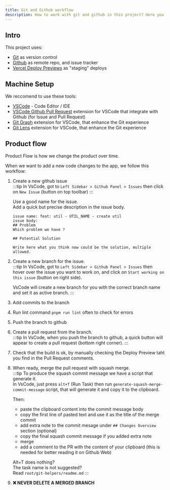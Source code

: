 ```yaml
---
title: Git and Github workflow
description: How to work with git and github in this project? Here you will find how we handle code changes, issues, pull requests...
---
```


## Intro

This project uses:
- [Git](https://git-scm.com/) as version control
- [Github](https://github.com/) as remote repo, and issue tracker
- [Vercel Deploy Previews](https://vercel.com/) as "staging" deploys


## Machine Setup

We reccomend to use these tools: 
- [VSCode](https://code.visualstudio.com/) - Code Editor / IDE
- [VSCode Github Pull Request](https://marketplace.visualstudio.com/items?itemName=GitHub.vscode-pull-request-github) extension for VSCode that integrate with Github (for Issue and Pull Request)
- [Git Graph](https://marketplace.visualstudio.com/items?itemName=mhutchie.git-graph) extension for VSCode, that enhance the Git experience
- [Git Lens](https://marketplace.visualstudio.com/items?itemName=eamodio.gitlens) extension for VSCode, that enhance the Git experience

## Product flow

Product Flow is how we change the product over time.

When we want to add a new code changes to the app, we follow this workflow:
1. Create a new github issue  
   :::tip
   In VsCode, got to `Left Sidebar > Github Panel > Issues` then click on `New Issue` (button on top toolbar)
   :::  
   
   Use a good name for the issue.  
   Add a quick but precise description in the issue body.
   
   ```
   issue name: feat: util - UTIL_NAME - create util
   issue body:  
   ## Problem
   Which problem we have ?

   ## Potential Solution

   Write here what you think now could be the solution, multiple allowed.
   ```
2. Create a new branch for the issue.  
   :::tip
   In VsCode, got to `Left Sidebar > Github Panel > Issues` then hover over the issue you want to work on, and click on `Start working on this issue` (button on right side).  
   
   VsCode will create a new branch for you with the correct branch name and set it as active branch.
   :::
3. Add commits to the branch
4. Run lint command `pnpm run lint` often to check for errors
5. Push the branch to github
6. Create a pull request from the branch.  
   :::tip
   In VsCode, when you push the branch to github, a quick button will appear to create a pull request (bottom right corner).
   :::
7. Check that the build is ok, by manually checking the Deploy Preview taht you find in the Pull Request comments.
8. When ready, merge the pull request with squash merge.  
   :::tip
   To produce the squash commit message we have a script that generate it.  
   In VsCode, just press `alt+T` (Run Task) then run `generate-squash-merge-commit-message` script, that will generate it and copy it to the clipboard.  

   Then:
   - paste the clipboard content into the commit message body
   - copy the first line of pasted text and use it as the title of the merge commit
   - add extra note to the commit mesage under `## Changes Overview` section (optional)
   - copy the final squash commit message if you added extra note
   - merge
   - add a comment to the PR with the content of your clipboard (this is needed for better reading it on Github Web)
   
   Alt+T does nothing?  
   The task name is not suggested?  
   Read `root/git-helpers/readme.md`
   :::
9. **❌ NEVER DELETE A MERGED BRANCH**

